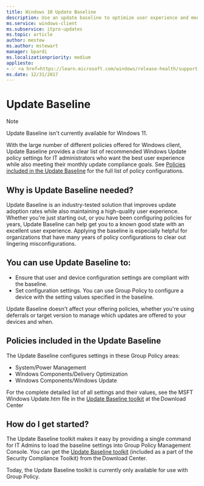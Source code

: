 ```yaml
---
title: Windows 10 Update Baseline
description: Use an update baseline to optimize user experience and meet monthly update goals in your organization.
ms.service: windows-client
ms.subservice: itpro-updates
ms.topic: article
author: mestew
ms.author: mstewart
manager: bpardi
ms.localizationpriority: medium
appliesto:
- ✅ <a href=https://learn.microsoft.com/windows/release-health/supported-versions-windows-client target=_blank>Windows 10</a>
ms.date: 12/31/2017
---
```


# Update Baseline

> [!NOTE]
> Update Baseline isn't currently available for Windows 11.

With the large number of different policies offered for Windows client, Update Baseline provides a clear list of recommended Windows Update policy settings for IT administrators who want the best user experience while also meeting their monthly update compliance goals. See [Policies included in the Update Baseline](#policies-included-in-the-update-baseline) for the full list of policy configurations.

## Why is Update Baseline needed?

Update Baseline is an industry-tested solution that improves update adoption rates while also maintaining a high-quality user experience. Whether you're just starting out, or you have been configuring policies for years, Update Baseline can help get you to a known good state with an excellent user experience. Applying the baseline is especially helpful for organizations that have many years of policy configurations to clear out lingering misconfigurations.

## You can use Update Baseline to:

- Ensure that user and device configuration settings are compliant with the baseline.
- Set configuration settings. You can use Group Policy to configure a device with the setting values specified in the baseline.

Update Baseline doesn't affect your offering policies, whether you're using deferrals or target version to manage which updates are offered to your devices and when.

## Policies included in the Update Baseline

The Update Baseline configures settings in these Group Policy areas:

- System/Power Management
- Windows Components/Delivery Optimization
- Windows Components/Windows Update

For the complete detailed list of all settings and their values, see the MSFT Windows Update.htm file in the [Update Baseline toolkit](https://www.microsoft.com/download/details.aspx?id=101056) at the Download Center

## How do I get started?

The Update Baseline toolkit makes it easy by providing a single command for IT Admins to load the baseline settings into Group Policy Management Console. You can get the [Update Baseline toolkit](https://www.microsoft.com/download/details.aspx?id=55319) (included as a part of the Security Compliance Toolkit) from the Download Center.

Today, the Update Baseline toolkit is currently only available for use with Group Policy.

